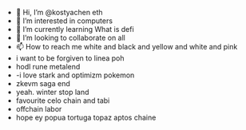 - 👋 Hi, I’m @kostyachen eth
- 👀 I’m interested in computers
- 🌱 I’m currently learning What is defi
- 💞️ I’m looking to collaborate on all
- 📫 How to reach me white and black and yellow and white and pink
- i want to be forgiven to linea poh
- hodl rune metalend
- -i love stark and optimizm pokemon
- zkevm saga end
- yeah. winter stop land
- favourite celo chain and tabi
- offchain labor
- hope ey popua tortuga topaz aptos chaine
